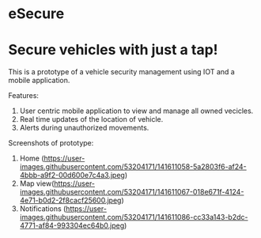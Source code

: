 # eSecure

# Secure vehicles with just a tap!

This is a prototype of a vehicle security management using IOT and a mobile application.

Features:
  1) User centric mobile application to view and manage all owned vecicles.
  2) Real time updates of the location of vehicle.
  3) Alerts during unauthorized movements.
  
 Screenshots of prototype:
  1) Home (https://user-images.githubusercontent.com/53204171/141611058-5a2803f6-af24-4bbb-a9f2-00d600e7c4a3.jpeg)
  2) Map view(https://user-images.githubusercontent.com/53204171/141611067-018e671f-4124-4e71-b0d2-2f8cacf25600.jpeg)
  3) Notifications (https://user-images.githubusercontent.com/53204171/141611086-cc33a143-b2dc-4771-af84-993304ec64b0.jpeg)
